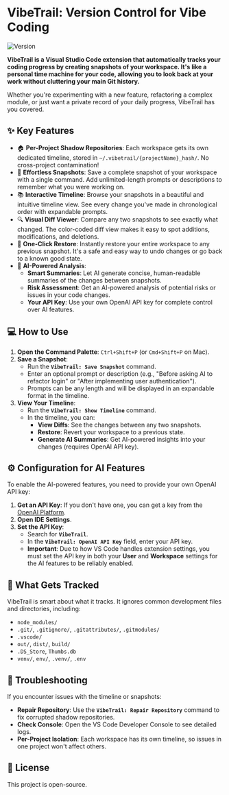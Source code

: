 # VibeTrail: Version Control for Vibe Coding

![Version](https://img.shields.io/badge/version-0.0.1-blue)

**VibeTrail is a Visual Studio Code extension that automatically tracks your coding progress by creating snapshots of your workspace. It's like a personal time machine for your code, allowing you to look back at your work without cluttering your main Git history.**

Whether you're experimenting with a new feature, refactoring a complex module, or just want a private record of your daily progress, VibeTrail has you covered.

## ✨ Key Features

- 🏠 **Per-Project Shadow Repositories**: Each workspace gets its own dedicated timeline, stored in `~/.vibetrail/{projectName}_hash/`. No cross-project contamination!
- 📸 **Effortless Snapshots**: Save a complete snapshot of your workspace with a single command. Add unlimited-length prompts or descriptions to remember what you were working on.
- 📚 **Interactive Timeline**: Browse your snapshots in a beautiful and intuitive timeline view. See every change you've made in chronological order with expandable prompts.
- 🔍 **Visual Diff Viewer**: Compare any two snapshots to see exactly what changed. The color-coded diff view makes it easy to spot additions, modifications, and deletions.
- 🔄 **One-Click Restore**: Instantly restore your entire workspace to any previous snapshot. It's a safe and easy way to undo changes or go back to a known good state.
- 🤖 **AI-Powered Analysis**: 
  - **Smart Summaries**: Let AI generate concise, human-readable summaries of the changes between snapshots.
  - **Risk Assessment**: Get an AI-powered analysis of potential risks or issues in your code changes.
  - **Your API Key**: Use your own OpenAI API key for complete control over AI features.

## 💻 How to Use

1. **Open the Command Palette**: `Ctrl+Shift+P` (or `Cmd+Shift+P` on Mac).
2. **Save a Snapshot**:
   - Run the **`VibeTrail: Save Snapshot`** command.
   - Enter an optional prompt or description (e.g., "Before asking AI to refactor login" or "After implementing user authentication").
   - Prompts can be any length and will be displayed in an expandable format in the timeline.
3. **View Your Timeline**:
   - Run the **`VibeTrail: Show Timeline`** command.
   - In the timeline, you can:
     - **View Diffs**: See the changes between any two snapshots.
     - **Restore**: Revert your workspace to a previous state.
     - **Generate AI Summaries**: Get AI-powered insights into your changes (requires OpenAI API key).

## ⚙️ Configuration for AI Features

To enable the AI-powered features, you need to provide your own OpenAI API key:

1. **Get an API Key**: If you don't have one, you can get a key from the [OpenAI Platform](https://platform.openai.com/api-keys).
2. **Open IDE Settings**. 
3. **Set the API Key**:
   - Search for **`VibeTrail`**.
   - In the **`VibeTrail: OpenAI API Key`** field, enter your API key.
   - **Important**: Due to how VS Code handles extension settings, you must set the API key in both your **User** and **Workspace** settings for the AI features to be reliably enabled.

## 📁 What Gets Tracked

VibeTrail is smart about what it tracks. It ignores common development files and directories, including:

- `node_modules/`
- `.git/`, `.gitignore/`, `.gitattributes/`, `.gitmodules/`
- `.vscode/`
- `out/`, `dist/`, `build/`
- `.DS_Store`, `Thumbs.db`
- `venv/`, `env/`, `.venv/`, `.env`

## 🔧 Troubleshooting

If you encounter issues with the timeline or snapshots:

- **Repair Repository**: Use the **`VibeTrail: Repair Repository`** command to fix corrupted shadow repositories.
- **Check Console**: Open the VS Code Developer Console to see detailed logs.
- **Per-Project Isolation**: Each workspace has its own timeline, so issues in one project won't affect others.

## 📄 License

This project is open-source.
